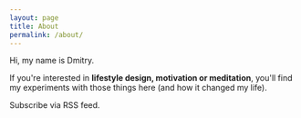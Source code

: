```yaml
---
layout: page
title: About
permalink: /about/
---
```


Hi, my name is Dmitry.

If you're interested in **lifestyle design, motivation or meditation**, you'll
find my experiments with those things here (and how it changed my life).

Subscribe via RSS feed.
